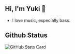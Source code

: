 ## Hi, I'm Yuki 👋 
- I love music, especially bass.  

## Github Status
![GitHub Stats Card](https://github-readme-stats.vercel.app/api?username=Yuki0520-ba&count_private=true&show_icons=true)  
<!--
**Yuki0520-ba/Yuki0520-ba** is a ✨ _special_ ✨ repository because its `README.md` (this file) appears on your GitHub profile.

Here are some ideas to get you started:

- 🔭 I’m currently working on ...
- 🌱 I’m currently learning ...
- 👯 I’m looking to collaborate on ...
- 🤔 I’m looking for help with ...
- 💬 Ask me about ...
- 📫 How to reach me: ...
- 😄 Pronouns: ...
- ⚡ Fun fact: ...
-->
